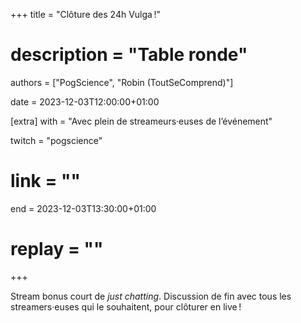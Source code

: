 +++
title = "Clôture des 24h Vulga !"
# description = "Table ronde"
authors = ["PogScience", "Robin (ToutSeComprend)"]

date = 2023-12-03T12:00:00+01:00

[extra]
with = "Avec plein de streameurs·euses de l’événement"

twitch = "pogscience"
# link = ""

end = 2023-12-03T13:30:00+01:00

# replay = ""
+++

Stream bonus court de _just chatting_. Discussion de fin avec tous les streamers·euses qui le souhaitent, pour
clôturer en live !
